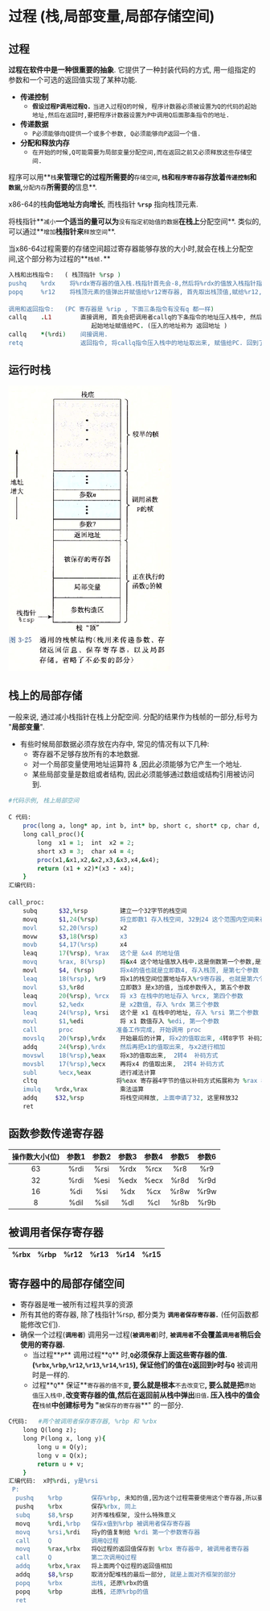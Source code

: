 # 过程 \(栈,局部变量,局部存储空间\)

## 过程

**过程在软件中是一种很重要的抽象**. 它提供了一种封装代码的方式, 用一组指定的参数和一个可选的返回值实现了某种功能.

* **传递控制**
  * **`假设过程P调用过程Q.`** `当进入过程Q的时候, 程序计数器必须被设置为Q的代码的起始地址,然后在返回时,要把程序计数器设置为P中调用Q后面那条指令的地址.`
* **传递数据**
  * `P必须能够向Q提供一个或多个参数, Q必须能够向P返回一个值.`
* **分配和释放内存**
  * `在开始的时候,Q可能需要为局部变量分配空间,而在返回之前又必须释放这些存储空间.`

程序可以用**`栈`**来管理它的过程所需要的**`存储空间`**, **`栈`**和**`程序寄存器`**存放着**`传递控制`**和**`数据`**,**`分配内存`**所需要的**信息**.

x86-64的栈**向低地址方向增长**, 而栈指针 **`%rsp`** 指向栈顶元素.

将栈指针**`减小`**一个适当的量可以为**`没有指定初始值的数据`**在栈上**分配空间**. 类似的,可以通过**`增加`**栈指针来**`释放空间`**.

当x86-64过程需要的存储空间超过寄存器能够存放的大小时,就会在栈上分配空间,这个部分称为过程的**`栈帧.`**

```ruby
入栈和出栈指令:   ( 栈顶指针 %rsp )
pushq    %rdx    将%rdx寄存器的值入栈.栈指针首先会-8,然后将%rdx的值放入栈指针指向的位置中.
popq     %r12    将栈顶元素的值弹出并赋值给%r12寄存器, 首先取出栈顶值,赋给%r12,然后栈指针+8

调用和返回指令:   (PC 寄存器是 %rip , 下面三条指令有没有q 都一样)
callq    .L1        直接调用, 首先会把调用者callq的下条指令的地址压入栈中, 然后将被调用者的
                       起始地址赋值给PC. (压入的地址称为 返回地址 )
callq    *(%rdi)    间接调用.
retq                返回指令, 将callq指令压入栈中的地址取出来, 赋值给PC. 回到了调用者的位置.
```

## 运行时栈

![](../.gitbook/assets/image.png)

## 栈上的局部存储

一般来说, 通过减小栈指针在栈上分配空间. 分配的结果作为栈帧的一部分,标号为 "**局部变量**".

* 有些时候局部数据必须存放在内存中, 常见的情况有以下几种:
  * 寄存器不足够存放所有的本地数据.
  * 对一个局部变量使用地址运算符 &  ,因此必须能够为它产生一个地址.
  * 某些局部变量是数组或者结构, 因此必须能够通过数组或结构引用被访问到.

```ruby
#代码示例, 栈上局部空间

C 代码:
    proc(long a, long* ap, int b, int* bp, short c, short* cp, char d, char* dp);
    long call_proc(){
        long  x1 = 1;  int  x2 = 2;
        short x3 = 3;  char x4 = 4;
        proc(x1,&x1,x2,&x2,x3,&x3,x4,&x4);
        return (x1 + x2)*(x3 - x4);
    }
汇编代码:
    
call_proc:
    subq      $32,%rsp         建立一个32字节的栈空间
    movq      $1,24(%rsp)      将立即数1 存入栈空间, 32到24 这个范围内空间来存储1, x1
    movl      $2,20(%rsp)      x2
    movw      $3,18(%rsp)      x3
    movb      $4,17(%rsp)      x4
    leaq      17(%rsp), %rax   这个是 &x4 的地址值
    movq      %rax, 8(%rsp)    将&x4 这个地址值放入栈中.这是倒数第一个参数,是第八个参数
    movl      $4, (%rsp)       将x4的值也就是立即数4, 存入栈顶, 是第七个参数
    leaq      18(%rsp), %r9    将x1的栈空间位置地址存入%r9寄存器, 也就是第六个参数
    movl      $3,%r8d          立即数3 是x3的值, 当成参数传入, 第五个参数
    leaq      20(%rsp), %rcx   将 x3 在栈中的地址存入 %rcx, 第四个参数
    movl      $2,%edx          是 x2数值, 存入 %rdx 第三个参数
    leaq      24(%rsp), %rsi   这个是 x1 在栈中的地址, 存入 %rsi 第二个参数
    movl      $1,%edi          将 x1 数值存入 %edi, 第一个参数
    call      proc            准备工作完成, 开始调用 proc
    movslq    20(%rsp),%rdx    开始最后的计算, 将x2的值取出来, 4转8字节 补码方式
    addq      24(%rsp),%rdx    然后再把x1的值取出来, 与x2进行相加
    movswl    18(%rsp),%eax    将x3的值取出来,  2转4  补码方式
    movsbl    17(%rsp),%ecx    再将x4 的值取出来,  2转4 补码方式
    subl      %ecx,%eax        进行减法计算
    cltq                      将%eax 寄存器4字节的值以补码方式拓展称为 %rax 8字节的值
    imulq    %rdx,%rax         乘法运算
    addq     $32,%rsp          将栈空间释放, 上面申请了32, 这里释放32
    ret
```

## 函数参数传递寄存器

| 操作数大小\(位\) | 参数1 | 参数2 | 参数3 | 参数4 | 参数5 | 参数6 |
| :---: | :---: | :---: | :---: | :---: | :---: | :---: |
| 63 | %rdi | %rsi | %rdx | %rcx | %r8 | %r9 |
| 32 | %rdi | %esi | %edx | %ecx | %r8d | %r9d |
| 16 | %di | %si | %dx | %cx | %r8w | %r9w |
| 8 | %dil | %sil | %dl | %cl | %r8b | %r9b |

## 被调用者保存寄存器

| %rbx | %rbp | %r12 | %r13 | %r14 | %r15 |
| :--- | :--- | :--- | :--- | :--- | :--- |


## 寄存器中的局部存储空间

* 寄存器是唯一被所有过程共享的资源
* 所有其他的寄存器, 除了栈指针%rsp, 都分类为 **`调用者保存寄存器.`** \(任何函数都能修改它们\).
* 确保一个过程\(**`调用者`**\) 调用另一过程\(**`被调用者`**\)时, **`被调用者`**不会覆盖**`调用者`**稍后会使用的**寄存器.**
  * 当过程**`P`** 调用过程**`Q`** 时,**`Q`**必须保存上面这些寄存器的值. \(`%rbx`,`%rbp`,`%r12`,`%r13`,`%r14`,`%r15`\), 保证他们的值在**`Q`**返回到**`P`**时与**`Q`** 被调用时是一样的.
  * 过程**`Q`** 保证**`寄存器的值不变`**, 要么就是根本**`不去改变它`**, 要么就是把**`原始值压入栈中,`**改变寄存器的值,然后在返回前从栈中弹出**`旧值`**.    压入栈中的值会在**`栈帧`**中创建标号为 "**`被保存的寄存器`**" 的一部分.

```ruby
C代码:   #两个被调用者保存寄存器, %rbp 和 %rbx
    long Q(long z);
    long P(long x, long y){
        long u = Q(y);
        long v = Q(x);
        return u + v;
    }
汇编代码:  x时%rdi, y是%rsi
 P:
  pushq    %rbp        保存%rbp, 未知的值,因为这个过程需要使用这个寄存器,所以要入栈
  pushq    %rbx        保存%rbx, 同上
  subq     $8,%rsp     对齐堆栈框架, 没什么特殊意义
  movq     %rdi,%rbp   保存x值到%rbp 被调用者保存寄存器
  movq     %rsi,%rdi   将y的值复制给 %rdi 第一个参数寄存器
  call     Q           调用Q过程
  movq     %rax,%rbx   将Q过程的返回值保存到 %rbx 寄存器中, 被调用者寄存器
  call     Q           第二次调用Q过程
  addq     %rbx,%rax   将上面两个Q过程的返回值相加
  addq     $8,%rsp     取消分配堆栈的最后一部分, 就是上面对齐框架的部分
  popq     %rbx        出栈, 还原%rbx的值
  popq     %rbp        出栈, 还原%rbp的值
  ret        
```













